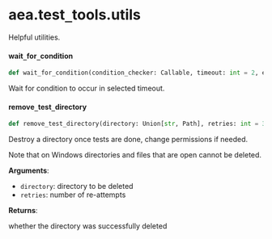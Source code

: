 <a id="aea.test_tools.utils"></a>

# aea.test`_`tools.utils

Helpful utilities.

<a id="aea.test_tools.utils.wait_for_condition"></a>

#### wait`_`for`_`condition

```python
def wait_for_condition(condition_checker: Callable, timeout: int = 2, error_msg: str = "Timeout", period: float = 0.001) -> None
```

Wait for condition to occur in selected timeout.

<a id="aea.test_tools.utils.remove_test_directory"></a>

#### remove`_`test`_`directory

```python
def remove_test_directory(directory: Union[str, Path], retries: int = 3) -> bool
```

Destroy a directory once tests are done, change permissions if needed.

Note that on Windows directories and files that are open cannot be deleted.

**Arguments**:

- `directory`: directory to be deleted
- `retries`: number of re-attempts

**Returns**:

whether the directory was successfully deleted

